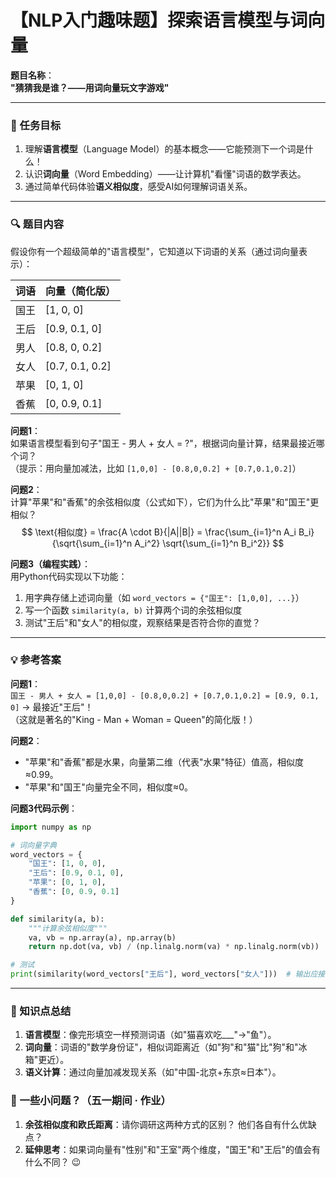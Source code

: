 # **【NLP入门趣味题】探索语言模型与词向量**

**题目名称**：  
**"猜猜我是谁？——用词向量玩文字游戏"**  

---

### **🎯 任务目标**  
1. 理解**语言模型**（Language Model）的基本概念——它能预测下一个词是什么！  
2. 认识**词向量**（Word Embedding）——让计算机"看懂"词语的数学表达。  
3. 通过简单代码体验**语义相似度**，感受AI如何理解词语关系。  

---

### **🔍 题目内容**  
假设你有一个超级简单的"语言模型"，它知道以下词语的关系（通过词向量表示）：  

| 词语 | 向量（简化版）  |
| ---- | --------------- |
| 国王 | [1, 0, 0]       |
| 王后 | [0.9, 0.1, 0]   |
| 男人 | [0.8, 0, 0.2]   |
| 女人 | [0.7, 0.1, 0.2] |
| 苹果 | [0, 1, 0]       |
| 香蕉 | [0, 0.9, 0.1]   |

**问题1**：  
如果语言模型看到句子"国王 - 男人 + 女人 = ?"，根据词向量计算，结果最接近哪个词？  
（提示：用向量加减法，比如 `[1,0,0] - [0.8,0,0.2] + [0.7,0.1,0.2]`）  

**问题2**：  
计算"苹果"和"香蕉"的余弦相似度（公式如下），它们为什么比"苹果"和"国王"更相似？  
$$
\text{相似度} = \frac{A \cdot B}{|A||B|} = \frac{\sum_{i=1}^n A_i B_i}{\sqrt{\sum_{i=1}^n A_i^2} \sqrt{\sum_{i=1}^n B_i^2}}
$$





**问题3（编程实践）**：  
用Python代码实现以下功能：  

1. 用字典存储上述词向量（如 `word_vectors = {"国王": [1,0,0], ...}`）  
2. 写一个函数 `similarity(a, b)` 计算两个词的余弦相似度  
3. 测试"王后"和"女人"的相似度，观察结果是否符合你的直觉？  

---

### **💡 参考答案**  
**问题1**：  
`国王 - 男人 + 女人 = [1,0,0] - [0.8,0,0.2] + [0.7,0.1,0.2] = [0.9, 0.1, 0]` → 最接近"王后"！  
（这就是著名的"King - Man + Woman = Queen"的简化版！）  

**问题2**：  

- "苹果"和"香蕉"都是水果，向量第二维（代表"水果"特征）值高，相似度≈0.99。  
- "苹果"和"国王"向量完全不同，相似度≈0。  

**问题3代码示例**：  
```python
import numpy as np

# 词向量字典
word_vectors = {
    "国王": [1, 0, 0],
    "王后": [0.9, 0.1, 0],
    "苹果": [0, 1, 0],
    "香蕉": [0, 0.9, 0.1]
}

def similarity(a, b):
    """计算余弦相似度"""
    va, vb = np.array(a), np.array(b)
    return np.dot(va, vb) / (np.linalg.norm(va) * np.linalg.norm(vb))

# 测试
print(similarity(word_vectors["王后"], word_vectors["女人"]))  # 输出应接近0.98
```

---

### **🌟 知识点总结**  
1. **语言模型**：像完形填空一样预测词语（如"猫喜欢吃___"→"鱼"）。  
2. **词向量**：词语的"数学身份证"，相似词距离近（如"狗"和"猫"比"狗"和"冰箱"更近）。  
3. **语义计算**：通过向量加减发现关系（如"中国-北京+东京≈日本"）。  

### **🌟 一些小问题？（五一期间 · 作业）**

1. **余弦相似度和欧氏距离**：请你调研这两种方式的区别？  他们各自有什么优缺点？
2. **延伸思考**：如果词向量有"性别"和"王室"两个维度，"国王"和"王后"的值会有什么不同？ 😉

